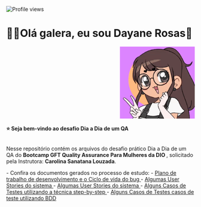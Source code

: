 ![Profile views](https://gpvc.arturio.dev/dayane-rosas)

<div>
  <h1 align="left">
  👋🏼Olá galera, eu sou Dayane Rosas🥰
  </h1>
  
  <p align="right">
    <a href="https://github.com/dayane-rosas/java-anatomia-classes/blob/main/ezgif.com-gif-maker.gif"> </a>
    <img src="ezgif.com-gif-maker.gif" width="200">
    
<div align='left'>
  <b> ⭐️ Seja bem-vindo ao desafio Dia a Dia de um QA </b>
</div> </br>

  <p align="left">
    Nesse repositório contém os arquivos do desafio prático Dia a Dia de um QA do <b>Bootcamp GFT Quality Assurance Para Mulheres da DIO </b>, solicitado pela Instrutora: <b>Carolina Sanatana Louzada</b>.</p>
    - Confira os documentos gerados no processo de estudo:
  - <a href='https://lattes.cnpq.br/1373785563610025'>Plano de trabalho de desenvolvimento e o Ciclo de vida do bug </a>
  - <a href='https://lattes.cnpq.br/1373785563610025'>Algumas User Stories do sistema </a>
  - <a href='https://lattes.cnpq.br/1373785563610025'>Algumas User Stories do sistema </a>
  - <a href='https://lattes.cnpq.br/1373785563610025'>Alguns Casos de Testes utilizando a técnica step-by-step </a>
  - <a href='https://lattes.cnpq.br/1373785563610025'>Alguns Casos de Testes casos de teste utilizando BDD </a>
  
